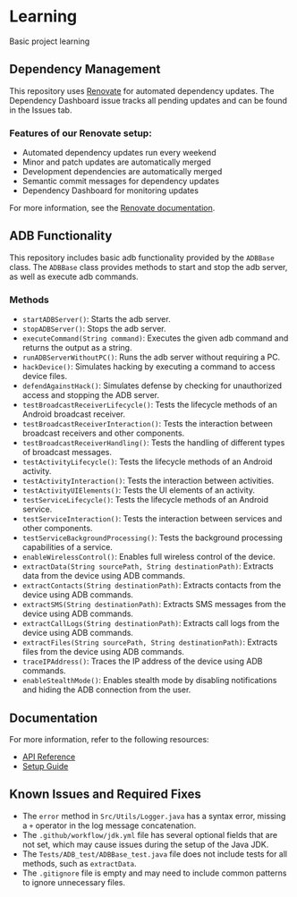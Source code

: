 # Learning
Basic project learning

## Dependency Management

This repository uses [Renovate](https://docs.renovatebot.com/) for automated dependency updates. The Dependency Dashboard issue tracks all pending updates and can be found in the Issues tab.

### Features of our Renovate setup:

- Automated dependency updates run every weekend
- Minor and patch updates are automatically merged
- Development dependencies are automatically merged
- Semantic commit messages for dependency updates
- Dependency Dashboard for monitoring updates

For more information, see the [Renovate documentation](https://docs.renovatebot.com/key-concepts/dashboard/).

## ADB Functionality

This repository includes basic adb functionality provided by the `ADBBase` class. The `ADBBase` class provides methods to start and stop the adb server, as well as execute adb commands.

### Methods

- `startADBServer()`: Starts the adb server.
- `stopADBServer()`: Stops the adb server.
- `executeCommand(String command)`: Executes the given adb command and returns the output as a string.
- `runADBServerWithoutPC()`: Runs the adb server without requiring a PC.
- `hackDevice()`: Simulates hacking by executing a command to access device files.
- `defendAgainstHack()`: Simulates defense by checking for unauthorized access and stopping the ADB server.
- `testBroadcastReceiverLifecycle()`: Tests the lifecycle methods of an Android broadcast receiver.
- `testBroadcastReceiverInteraction()`: Tests the interaction between broadcast receivers and other components.
- `testBroadcastReceiverHandling()`: Tests the handling of different types of broadcast messages.
- `testActivityLifecycle()`: Tests the lifecycle methods of an Android activity.
- `testActivityInteraction()`: Tests the interaction between activities.
- `testActivityUIElements()`: Tests the UI elements of an activity.
- `testServiceLifecycle()`: Tests the lifecycle methods of an Android service.
- `testServiceInteraction()`: Tests the interaction between services and other components.
- `testServiceBackgroundProcessing()`: Tests the background processing capabilities of a service.
- `enableWirelessControl()`: Enables full wireless control of the device.
- `extractData(String sourcePath, String destinationPath)`: Extracts data from the device using ADB commands.
- `extractContacts(String destinationPath)`: Extracts contacts from the device using ADB commands.
- `extractSMS(String destinationPath)`: Extracts SMS messages from the device using ADB commands.
- `extractCallLogs(String destinationPath)`: Extracts call logs from the device using ADB commands.
- `extractFiles(String sourcePath, String destinationPath)`: Extracts files from the device using ADB commands.
- `traceIPAddress()`: Traces the IP address of the device using ADB commands.
- `enableStealthMode()`: Enables stealth mode by disabling notifications and hiding the ADB connection from the user.

## Documentation

For more information, refer to the following resources:

- [API Reference](Docs/Api-Reference.md)
- [Setup Guide](Docs/Setup-guide.md)

## Known Issues and Required Fixes

- The `error` method in `Src/Utils/Logger.java` has a syntax error, missing a `+` operator in the log message concatenation.
- The `.github/workflow/jdk.yml` file has several optional fields that are not set, which may cause issues during the setup of the Java JDK.
- The `Tests/ADB_test/ADBBase_test.java` file does not include tests for all methods, such as `extractData`.
- The `.gitignore` file is empty and may need to include common patterns to ignore unnecessary files.

